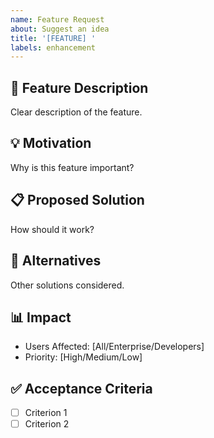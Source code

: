 ```yaml
---
name: Feature Request
about: Suggest an idea
title: '[FEATURE] '
labels: enhancement
---
```


## 🚀 Feature Description
Clear description of the feature.

## 💡 Motivation
Why is this feature important?

## 📋 Proposed Solution
How should it work?

## 🔄 Alternatives
Other solutions considered.

## 📊 Impact
- Users Affected: [All/Enterprise/Developers]
- Priority: [High/Medium/Low]

## ✅ Acceptance Criteria
- [ ] Criterion 1
- [ ] Criterion 2
